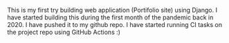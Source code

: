 This is my first try building web application (Portifolio site) using Django.
I have started building this during the first month of the pandemic back in 2020. I have pushed it to my github repo. I have started running CI tasks on the project repo using GitHub Actions :)
